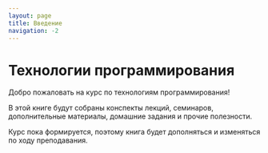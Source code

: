 ```yaml
---
layout: page
title: Введение
navigation: -2
---
```


# Технологии программирования

Добро пожаловать на курс по технологиям программирования!

В этой книге будут собраны конспекты лекций, семинаров, дополнительные материалы, домашние задания и прочие полезности.

Курс пока формируется, поэтому книга будет дополняться и изменяться по ходу преподавания.


